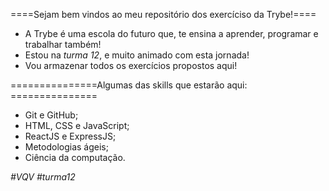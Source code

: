 ====Sejam bem vindos ao meu repositório dos exercíciso da Trybe!====

- 	A Trybe é uma escola do futuro que, te ensina a aprender,
	programar e trabalhar também!
- 	Estou na *turma 12*, e muito animado com esta jornada!
- 	Vou armazenar todos os exercícios propostos aqui!

===============Algumas das skills que estarão aqui:  ===============

- 	Git e GitHub;
- 	HTML, CSS e JavaScript;
- 	ReactJS e ExpressJS;
- 	Metodologias ágeis;
- 	Ciência da computação.

*#VQV #turma12*
